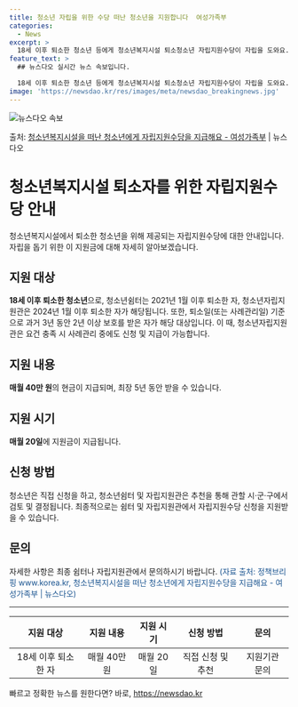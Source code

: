 ```yaml
---
title: 청소년 자립을 위한 수당 떠난 청소년을 지원합니다  여성가족부
categories:
  - News
excerpt: >
  18세 이후 퇴소한 청소년 등에게 청소년복지시설 퇴소청소년 자립지원수당이 자립을 도와요.  ▲ 지원대상   …
feature_text: >
  ## 뉴스다오 실시간 뉴스 속보입니다.

  18세 이후 퇴소한 청소년 등에게 청소년복지시설 퇴소청소년 자립지원수당이 자립을 도와요.  ▲ 지원대상   …
image: 'https://newsdao.kr/res/images/meta/newsdao_breakingnews.jpg'
---
```


![뉴스다오 속보](https://newsdao.kr/res/images/meta/newsdao_breakingnews.jpg)

<p>출처: <a href="https://newsdao.kr/3848" rel="dofollow">청소년복지시설을 떠난 청소년에게 자립지원수당을 지급해요 - 여성가족부</a> | 뉴스다오</p>

<h1>청소년복지시설 퇴소자를 위한 자립지원수당 안내</h1>
<p data-ke-size="size16">청소년복지시설에서 퇴소한 청소년을 위해 제공되는 자립지원수당에 대한 안내입니다. 자립을 돕기 위한 이 지원금에 대해 자세히 알아보겠습니다.</p>

<h2>지원 대상</h2>
<p><b>18세 이후 퇴소한 청소년</b>으로, 청소년쉼터는 2021년 1월 이후 퇴소한 자, 청소년자립지원관은 2024년 1월 이후 퇴소한 자가 해당됩니다. 또한, 퇴소일(또는 사례관리일) 기준으로 과거 3년 동안 2년 이상 보호를 받은 자가 해당 대상입니다. 이 때, 청소년자립지원관은 요건 충족 시 사례관리 중에도 신청 및 지급이 가능합니다.</p>

<h2>지원 내용</h2>
<p><b>매월 40만 원</b>의 현금이 지급되며, 최장 5년 동안 받을 수 있습니다.</p>

<h2>지원 시기</h2>
<p><b>매월 20일</b>에 지원금이 지급됩니다.</p>

<h2>신청 방법</h2>
<p>청소년은 직접 신청을 하고, 청소년쉼터 및 자립지원관은 추천을 통해 관할 시·군·구에서 검토 및 결정됩니다. 최종적으로는 쉼터 및 자립지원관에서 자립지원수당 신청을 지원받을 수 있습니다.</p>

<h2>문의</h2>
<p>자세한 사항은 최종 쉼터나 자립지원관에서 문의하시기 바랍니다. <span style="color: #1a5490;">(자료 출처: 정책브리핑 www.korea.kr, 청소년복지시설을 떠난 청소년에게 자립지원수당을 지급해요 - 여성가족부 | 뉴스다오)</span></p>
<hr>
<table>
  <thead>
    <tr>
      <th style="text-align: center;">지원 대상</th>
      <th style="text-align: center;">지원 내용</th>
      <th style="text-align: center;">지원 시기</th>
      <th style="text-align: center;">신청 방법</th>
      <th style="text-align: center;">문의</th>
    </tr>
  </thead>
  <tbody>
    <tr>
      <td style="text-align: center;">18세 이후 퇴소한 자</td>
      <td style="text-align: center;">매월 40만 원</td>
      <td style="text-align: center;">매월 20일</td>
      <td style="text-align: center;">직접 신청 및 추천</td>
      <td style="text-align: center;">지원기관 문의</td>
    <tr>
  </tbody>
</table>
<p data-ke-size="size16"></p> 

빠르고 정확한 뉴스를 원한다면? 바로, <a href="https://newsdao.kr" rel="dofollow">https://newsdao.kr</a>


